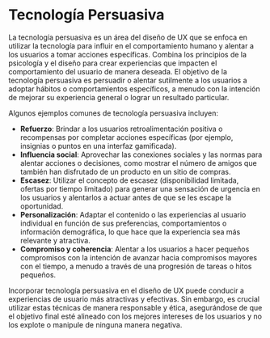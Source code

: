 # Tecnología Persuasiva

La tecnología persuasiva es un área del diseño de UX que se enfoca en utilizar la tecnología para influir en el comportamiento humano y alentar a los usuarios a tomar acciones específicas. Combina los principios de la psicología y el diseño para crear experiencias que impacten el comportamiento del usuario de manera deseada. El objetivo de la tecnología persuasiva es persuadir o alentar sutilmente a los usuarios a adoptar hábitos o comportamientos específicos, a menudo con la intención de mejorar su experiencia general o lograr un resultado particular.

Algunos ejemplos comunes de tecnología persuasiva incluyen:

- **Refuerzo**: Brindar a los usuarios retroalimentación positiva o recompensas por completar acciones específicas (por ejemplo, insignias o puntos en una interfaz gamificada).
- **Influencia social**: Aprovechar las conexiones sociales y las normas para alentar acciones o decisiones, como mostrar el número de amigos que también han disfrutado de un producto en un sitio de compras.
- **Escasez**: Utilizar el concepto de escasez (disponibilidad limitada, ofertas por tiempo limitado) para generar una sensación de urgencia en los usuarios y alentarlos a actuar antes de que se les escape la oportunidad.
- **Personalización**: Adaptar el contenido o las experiencias al usuario individual en función de sus preferencias, comportamientos o información demográfica, lo que hace que la experiencia sea más relevante y atractiva.
- **Compromiso y coherencia**: Alentar a los usuarios a hacer pequeños compromisos con la intención de avanzar hacia compromisos mayores con el tiempo, a menudo a través de una progresión de tareas o hitos pequeños.

Incorporar tecnología persuasiva en el diseño de UX puede conducir a experiencias de usuario más atractivas y efectivas. Sin embargo, es crucial utilizar estas técnicas de manera responsable y ética, asegurándose de que el objetivo final esté alineado con los mejores intereses de los usuarios y no los explote o manipule de ninguna manera negativa.
